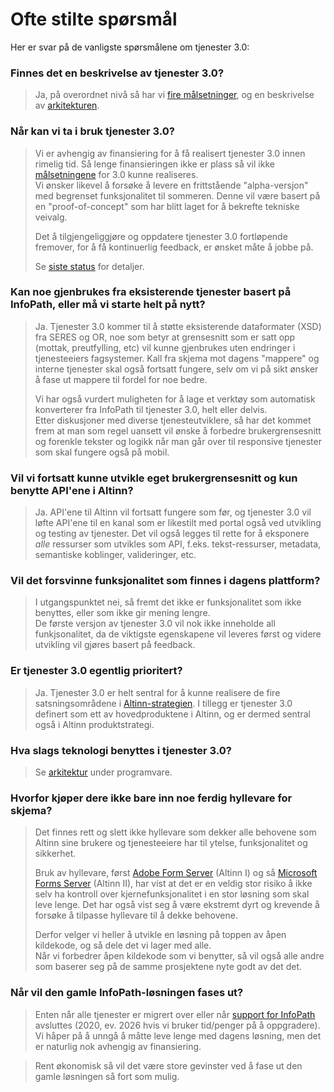 # Ofte stilte spørsmål

Her er svar på de vanligste spørsmålene om tjenester 3.0:


### Finnes det en beskrivelse av tjenester 3.0?

> Ja, på overordnet nivå så har vi [fire målsetninger](goals.md), og en beskrivelse av [arkitekturen](architecture.md).  


### Når kan vi ta i bruk tjenester 3.0?

> Vi er avhengig av finansiering for å få realisert tjenester 3.0 innen rimelig tid.
> Så lenge finansieringen ikke er plass så vil ikke [målsetningene](goals.md) for 3.0 kunne realiseres.  
> Vi ønsker likevel å forsøke å levere en frittstående "alpha-versjon" med begrenset funksjonalitet til sommeren.
> Denne vil være basert på en "proof-of-concept" som har blitt laget for å bekrefte tekniske veivalg.  
>
> Det å tilgjengeliggjøre og oppdatere tjenester 3.0 fortløpende fremover, for å få kontinuerlig feedback, er ønsket måte å jobbe på.  
>
> Se [siste status](status.md) for detaljer.


### Kan noe gjenbrukes fra eksisterende tjenester basert på InfoPath, eller må vi starte helt på nytt?

> Ja. Tjenester 3.0 kommer til å støtte eksisterende dataformater (XSD) fra SERES og OR, noe som betyr at grensesnitt som er satt opp (mottak, preutfylling, etc) vil kunne gjenbrukes uten 
> endringer i tjenesteeiers fagsystemer.
> Kall fra skjema mot dagens "mappere" og interne tjenester skal også fortsatt fungere, selv om vi på sikt ønsker å fase ut mappere til fordel for noe bedre.  
>
> Vi har også vurdert muligheten for å lage et verktøy som automatisk konverterer fra InfoPath til tjenester 3.0, helt eller delvis.  
> Etter diskusjoner med diverse tjenesteutviklere, så har det kommet frem at man som regel uansett vil ønske å forbedre brukergrensesnitt og forenkle tekster og logikk når man går over til responsive
> tjenester som skal fungere også på mobil.


### Vil vi fortsatt kunne utvikle eget brukergrensesnitt og kun benytte API'ene i Altinn?

> Ja. API'ene til Altinn vil fortsatt fungere som før, og tjenester 3.0 vil løfte API'ene til en kanal som er likestilt med portal også ved utvikling og testing av tjenester.
> Det vil også legges til rette for å eksponere *alle* ressurser som utvikles som API, f.eks. tekst-ressurser, metadata, semantiske koblinger, valideringer, etc.

### Vil det forsvinne funksjonalitet som finnes i dagens plattform?

> I utgangspunktet nei, så fremt det ikke er funksjonalitet som ikke benyttes, eller som ikke gir mening lengre.  
> De første versjon av tjenester 3.0 vil nok ikke inneholde all funkjsonalitet, da de viktigste egenskapene vil leveres først og videre utvikling vil gjøres basert på feedback.


### Er tjenester 3.0 egentlig prioritert?

> Ja. Tjenester 3.0 er helt sentral for å kunne realisere de fire satsningsområdene i [Altinn-strategien](https://altinnett.brreg.no/no/Emner/Altinn/Altinn-strategi/).
> I tillegg er tjenester 3.0 definert som ett av hovedproduktene i Altinn, og er dermed sentral også i Altinn produktstrategi.  


### Hva slags teknologi benyttes i tjenester 3.0?

> Se [arkitektur](architecture.md#programvare) under programvare.

### Hvorfor kjøper dere ikke bare inn noe ferdig hyllevare for skjema?

> Det finnes rett og slett ikke hyllevare som dekker alle behovene som Altinn sine brukere og tjenesteeiere har til ytelse, funksjonalitet og sikkerhet.  
>
> Bruk av hyllevare, først [Adobe Form Server](https://web.archive.org/web/20040805072324/http://www.adobe.com/products/server/formserver/main.html) (Altinn I)
> og så [Microsoft Forms Server](https://web.archive.org/web/20090112152812/http://office.microsoft.com/en-gb/formsserver/HA101656451033.aspx) (Altinn II),
> har vist at det er en veldig stor risiko å ikke selv ha kontroll over kjernefunksjonalitet i en stor løsning som skal leve lenge.
> Det har også vist seg å være ekstremt dyrt og krevende å forsøke å tilpasse hyllevare til å dekke behovene.
>
> Derfor velger vi heller å utvikle en løsning på toppen av åpen kildekode, og så dele det vi lager med alle.  
> Når vi forbedrer åpen kildekode som vi benytter, så vil også alle andre som baserer seg på de samme prosjektene nyte godt av det det.

### Når vil den gamle InfoPath-løsningen fases ut?

> Enten når alle tjenester er migrert over eller når [support for InfoPath](https://support.microsoft.com/en-us/lifecycle/search/920) avsluttes (2020, ev. 2026 hvis vi bruker tid/penger på å oppgradere).  
> Vi håper på å unngå å måtte leve lenge med dagens løsning, men det er naturlig nok avhengig av finansiering.

> Rent økonomisk så vil det være store gevinster ved å fase ut den gamle løsningen så fort som mulig.  

